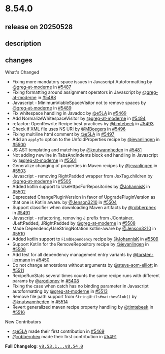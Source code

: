 # 8.54.0

## release on 20250528

## description

## changes

What's Changed

* Fixing more mandatory space issues in Javascript Autoformatting by <a class="user-mention notranslate" data-hovercard-type="user" data-hovercard-url="/users/greg-at-moderne/hovercard" data-octo-click="hovercard-link-click" data-octo-dimensions="link_type:self" href="https://github.com/greg-at-moderne">@greg-at-moderne</a> in <a class="issue-link js-issue-link" data-error-text="Failed to load title" data-id="3086104352" data-permission-text="Title is private" data-url="https://github.com/openrewrite/rewrite/issues/5487" data-hovercard-type="pull_request" data-hovercard-url="/openrewrite/rewrite/pull/5487/hovercard" href="https://github.com/openrewrite/rewrite/pull/5487">#5487</a>
* Fixing formatting around assignment operators in Javascript by <a class="user-mention notranslate" data-hovercard-type="user" data-hovercard-url="/users/greg-at-moderne/hovercard" data-octo-click="hovercard-link-click" data-octo-dimensions="link_type:self" href="https://github.com/greg-at-moderne">@greg-at-moderne</a> in <a class="issue-link js-issue-link" data-error-text="Failed to load title" data-id="3086340785" data-permission-text="Title is private" data-url="https://github.com/openrewrite/rewrite/issues/5488" data-hovercard-type="pull_request" data-hovercard-url="/openrewrite/rewrite/pull/5488/hovercard" href="https://github.com/openrewrite/rewrite/pull/5488">#5488</a>
* Javascript - MinimumViableSpaceVisitor not to remove spaces by <a class="user-mention notranslate" data-hovercard-type="user" data-hovercard-url="/users/greg-at-moderne/hovercard" data-octo-click="hovercard-link-click" data-octo-dimensions="link_type:self" href="https://github.com/greg-at-moderne">@greg-at-moderne</a> in <a class="issue-link js-issue-link" data-error-text="Failed to load title" data-id="3087479744" data-permission-text="Title is private" data-url="https://github.com/openrewrite/rewrite/issues/5489" data-hovercard-type="pull_request" data-hovercard-url="/openrewrite/rewrite/pull/5489/hovercard" href="https://github.com/openrewrite/rewrite/pull/5489">#5489</a>
* Fix whitespace handling in Javadoc by <a class="user-mention notranslate" data-hovercard-type="user" data-hovercard-url="/users/e5LA/hovercard" data-octo-click="hovercard-link-click" data-octo-dimensions="link_type:self" href="https://github.com/e5LA">@e5LA</a> in <a class="issue-link js-issue-link" data-error-text="Failed to load title" data-id="3081114582" data-permission-text="Title is private" data-url="https://github.com/openrewrite/rewrite/issues/5469" data-hovercard-type="pull_request" data-hovercard-url="/openrewrite/rewrite/pull/5469/hovercard" href="https://github.com/openrewrite/rewrite/pull/5469">#5469</a>
* Add NormalizeWhitespaceVisitor by <a class="user-mention notranslate" data-hovercard-type="user" data-hovercard-url="/users/greg-at-moderne/hovercard" data-octo-click="hovercard-link-click" data-octo-dimensions="link_type:self" href="https://github.com/greg-at-moderne">@greg-at-moderne</a> in <a class="issue-link js-issue-link" data-error-text="Failed to load title" data-id="3090855236" data-permission-text="Title is private" data-url="https://github.com/openrewrite/rewrite/issues/5494" data-hovercard-type="pull_request" data-hovercard-url="/openrewrite/rewrite/pull/5494/hovercard" href="https://github.com/openrewrite/rewrite/pull/5494">#5494</a>
* refactor: OpenRewrite Recipe best practices by <a class="user-mention notranslate" data-hovercard-type="user" data-hovercard-url="/users/timtebeek/hovercard" data-octo-click="hovercard-link-click" data-octo-dimensions="link_type:self" href="https://github.com/timtebeek">@timtebeek</a> in <a class="issue-link js-issue-link" data-error-text="Failed to load title" data-id="3090830690" data-permission-text="Title is private" data-url="https://github.com/openrewrite/rewrite/issues/5493" data-hovercard-type="pull_request" data-hovercard-url="/openrewrite/rewrite/pull/5493/hovercard" href="https://github.com/openrewrite/rewrite/pull/5493">#5493</a>
* Check if XML file uses NS URI by <a class="user-mention notranslate" data-hovercard-type="user" data-hovercard-url="/users/MBoegers/hovercard" data-octo-click="hovercard-link-click" data-octo-dimensions="link_type:self" href="https://github.com/MBoegers">@MBoegers</a> in <a class="issue-link js-issue-link" data-error-text="Failed to load title" data-id="3091014826" data-permission-text="Title is private" data-url="https://github.com/openrewrite/rewrite/issues/5496" data-hovercard-type="pull_request" data-hovercard-url="/openrewrite/rewrite/pull/5496/hovercard" href="https://github.com/openrewrite/rewrite/pull/5496">#5496</a>
* Fixing multiline html comment by <a class="user-mention notranslate" data-hovercard-type="user" data-hovercard-url="/users/e5LA/hovercard" data-octo-click="hovercard-link-click" data-octo-dimensions="link_type:self" href="https://github.com/e5LA">@e5LA</a> in <a class="issue-link js-issue-link" data-error-text="Failed to load title" data-id="3091792144" data-permission-text="Title is private" data-url="https://github.com/openrewrite/rewrite/issues/5497" data-hovercard-type="pull_request" data-hovercard-url="/openrewrite/rewrite/pull/5497/hovercard" href="https://github.com/openrewrite/rewrite/pull/5497">#5497</a>
* Add an <code>applyTo</code> option to the UnfoldProperties recipe by <a class="user-mention notranslate" data-hovercard-type="user" data-hovercard-url="/users/jevanlingen/hovercard" data-octo-click="hovercard-link-click" data-octo-dimensions="link_type:self" href="https://github.com/jevanlingen">@jevanlingen</a> in <a class="issue-link js-issue-link" data-error-text="Failed to load title" data-id="3092895106" data-permission-text="Title is private" data-url="https://github.com/openrewrite/rewrite/issues/5500" data-hovercard-type="pull_request" data-hovercard-url="/openrewrite/rewrite/pull/5500/hovercard" href="https://github.com/openrewrite/rewrite/pull/5500">#5500</a>
* JS AST templating and matching by <a class="user-mention notranslate" data-hovercard-type="user" data-hovercard-url="/users/knutwannheden/hovercard" data-octo-click="hovercard-link-click" data-octo-dimensions="link_type:self" href="https://github.com/knutwannheden">@knutwannheden</a> in <a class="issue-link js-issue-link" data-error-text="Failed to load title" data-id="3083443945" data-permission-text="Title is private" data-url="https://github.com/openrewrite/rewrite/issues/5481" data-hovercard-type="pull_request" data-hovercard-url="/openrewrite/rewrite/pull/5481/hovercard" href="https://github.com/openrewrite/rewrite/pull/5481">#5481</a>
* Not adding newline in TabsAndIndents block end handling in Javascript by <a class="user-mention notranslate" data-hovercard-type="user" data-hovercard-url="/users/greg-at-moderne/hovercard" data-octo-click="hovercard-link-click" data-octo-dimensions="link_type:self" href="https://github.com/greg-at-moderne">@greg-at-moderne</a> in <a class="issue-link js-issue-link" data-error-text="Failed to load title" data-id="3093639638" data-permission-text="Title is private" data-url="https://github.com/openrewrite/rewrite/issues/5501" data-hovercard-type="pull_request" data-hovercard-url="/openrewrite/rewrite/pull/5501/hovercard" href="https://github.com/openrewrite/rewrite/pull/5501">#5501</a>
* Generalize changing of properties in Maven recipes by <a class="user-mention notranslate" data-hovercard-type="user" data-hovercard-url="/users/jevanlingen/hovercard" data-octo-click="hovercard-link-click" data-octo-dimensions="link_type:self" href="https://github.com/jevanlingen">@jevanlingen</a> in <a class="issue-link js-issue-link" data-error-text="Failed to load title" data-id="3093755593" data-permission-text="Title is private" data-url="https://github.com/openrewrite/rewrite/issues/5503" data-hovercard-type="pull_request" data-hovercard-url="/openrewrite/rewrite/pull/5503/hovercard" href="https://github.com/openrewrite/rewrite/pull/5503">#5503</a>
* Javascript - removing RightPadded wrapper from JsxTag.children by <a class="user-mention notranslate" data-hovercard-type="user" data-hovercard-url="/users/greg-at-moderne/hovercard" data-octo-click="hovercard-link-click" data-octo-dimensions="link_type:self" href="https://github.com/greg-at-moderne">@greg-at-moderne</a> in <a class="issue-link js-issue-link" data-error-text="Failed to load title" data-id="3093802299" data-permission-text="Title is private" data-url="https://github.com/openrewrite/rewrite/issues/5505" data-hovercard-type="pull_request" data-hovercard-url="/openrewrite/rewrite/pull/5505/hovercard" href="https://github.com/openrewrite/rewrite/pull/5505">#5505</a>
* Added kotlin support to UseHttpsForRepositories by <a class="user-mention notranslate" data-hovercard-type="user" data-hovercard-url="/users/JohannisK/hovercard" data-octo-click="hovercard-link-click" data-octo-dimensions="link_type:self" href="https://github.com/JohannisK">@JohannisK</a> in <a class="issue-link js-issue-link" data-error-text="Failed to load title" data-id="3093679704" data-permission-text="Title is private" data-url="https://github.com/openrewrite/rewrite/issues/5502" data-hovercard-type="pull_request" data-hovercard-url="/openrewrite/rewrite/pull/5502/hovercard" href="https://github.com/openrewrite/rewrite/pull/5502">#5502</a>
* Deprecated ChangePluginVersion in favor of UpgradePluginVersion as that one is Kotlin aware. by <a class="user-mention notranslate" data-hovercard-type="user" data-hovercard-url="/users/Jenson3210/hovercard" data-octo-click="hovercard-link-click" data-octo-dimensions="link_type:self" href="https://github.com/Jenson3210">@Jenson3210</a> in <a class="issue-link js-issue-link" data-error-text="Failed to load title" data-id="3093778945" data-permission-text="Title is private" data-url="https://github.com/openrewrite/rewrite/issues/5504" data-hovercard-type="pull_request" data-hovercard-url="/openrewrite/rewrite/pull/5504/hovercard" href="https://github.com/openrewrite/rewrite/pull/5504">#5504</a>
* Support classifier when downloading Maven artifacts by <a class="user-mention notranslate" data-hovercard-type="user" data-hovercard-url="/users/robberphex/hovercard" data-octo-click="hovercard-link-click" data-octo-dimensions="link_type:self" href="https://github.com/robberphex">@robberphex</a> in <a class="issue-link js-issue-link" data-error-text="Failed to load title" data-id="3089231828" data-permission-text="Title is private" data-url="https://github.com/openrewrite/rewrite/issues/5491" data-hovercard-type="pull_request" data-hovercard-url="/openrewrite/rewrite/pull/5491/hovercard" href="https://github.com/openrewrite/rewrite/pull/5491">#5491</a>
* Javascript - refactoring, removing J prefix from JContainer, JLeftPadded, JRightPadded by <a class="user-mention notranslate" data-hovercard-type="user" data-hovercard-url="/users/greg-at-moderne/hovercard" data-octo-click="hovercard-link-click" data-octo-dimensions="link_type:self" href="https://github.com/greg-at-moderne">@greg-at-moderne</a> in <a class="issue-link js-issue-link" data-error-text="Failed to load title" data-id="3093894508" data-permission-text="Title is private" data-url="https://github.com/openrewrite/rewrite/issues/5508" data-hovercard-type="pull_request" data-hovercard-url="/openrewrite/rewrite/pull/5508/hovercard" href="https://github.com/openrewrite/rewrite/pull/5508">#5508</a>
* Made DependencyUseStringNotation kotlin-aware by <a class="user-mention notranslate" data-hovercard-type="user" data-hovercard-url="/users/Jenson3210/hovercard" data-octo-click="hovercard-link-click" data-octo-dimensions="link_type:self" href="https://github.com/Jenson3210">@Jenson3210</a> in <a class="issue-link js-issue-link" data-error-text="Failed to load title" data-id="3094234743" data-permission-text="Title is private" data-url="https://github.com/openrewrite/rewrite/issues/5510" data-hovercard-type="pull_request" data-hovercard-url="/openrewrite/rewrite/pull/5510/hovercard" href="https://github.com/openrewrite/rewrite/pull/5510">#5510</a>
* Added kotlin support to <code>FindDependency</code> recipe by <a class="user-mention notranslate" data-hovercard-type="user" data-hovercard-url="/users/JohannisK/hovercard" data-octo-click="hovercard-link-click" data-octo-dimensions="link_type:self" href="https://github.com/JohannisK">@JohannisK</a> in <a class="issue-link js-issue-link" data-error-text="Failed to load title" data-id="3094011154" data-permission-text="Title is private" data-url="https://github.com/openrewrite/rewrite/issues/5509" data-hovercard-type="pull_request" data-hovercard-url="/openrewrite/rewrite/pull/5509/hovercard" href="https://github.com/openrewrite/rewrite/pull/5509">#5509</a>
* Support Kotlin for the RemoveRepository recipe by <a class="user-mention notranslate" data-hovercard-type="user" data-hovercard-url="/users/jevanlingen/hovercard" data-octo-click="hovercard-link-click" data-octo-dimensions="link_type:self" href="https://github.com/jevanlingen">@jevanlingen</a> in <a class="issue-link js-issue-link" data-error-text="Failed to load title" data-id="3093804862" data-permission-text="Title is private" data-url="https://github.com/openrewrite/rewrite/issues/5506" data-hovercard-type="pull_request" data-hovercard-url="/openrewrite/rewrite/pull/5506/hovercard" href="https://github.com/openrewrite/rewrite/pull/5506">#5506</a>
* Add test for all dependency management entry variants by <a class="user-mention notranslate" data-hovercard-type="user" data-hovercard-url="/users/torsten-liermann/hovercard" data-octo-click="hovercard-link-click" data-octo-dimensions="link_type:self" href="https://github.com/torsten-liermann">@torsten-liermann</a> in <a class="issue-link js-issue-link" data-error-text="Failed to load title" data-id="3071722632" data-permission-text="Title is private" data-url="https://github.com/openrewrite/rewrite/issues/5450" data-hovercard-type="pull_request" data-hovercard-url="/openrewrite/rewrite/pull/5450/hovercard" href="https://github.com/openrewrite/rewrite/pull/5450">#5450</a>
* Do not change annotations without arguments by <a class="user-mention notranslate" data-hovercard-type="user" data-hovercard-url="/users/steve-aom-elliott/hovercard" data-octo-click="hovercard-link-click" data-octo-dimensions="link_type:self" href="https://github.com/steve-aom-elliott">@steve-aom-elliott</a> in <a class="issue-link js-issue-link" data-error-text="Failed to load title" data-id="3095019903" data-permission-text="Title is private" data-url="https://github.com/openrewrite/rewrite/issues/5511" data-hovercard-type="pull_request" data-hovercard-url="/openrewrite/rewrite/pull/5511/hovercard" href="https://github.com/openrewrite/rewrite/pull/5511">#5511</a>
* RecipeRunStats several times counts the same recipe runs with different params by <a class="user-mention notranslate" data-hovercard-type="user" data-hovercard-url="/users/arodionov/hovercard" data-octo-click="hovercard-link-click" data-octo-dimensions="link_type:self" href="https://github.com/arodionov">@arodionov</a> in <a class="issue-link js-issue-link" data-error-text="Failed to load title" data-id="3051513182" data-permission-text="Title is private" data-url="https://github.com/openrewrite/rewrite/issues/5408" data-hovercard-type="pull_request" data-hovercard-url="/openrewrite/rewrite/pull/5408/hovercard" href="https://github.com/openrewrite/rewrite/pull/5408">#5408</a>
* Fixing the case when catch has no binding parameter in Javascript autoformatting by <a class="user-mention notranslate" data-hovercard-type="user" data-hovercard-url="/users/greg-at-moderne/hovercard" data-octo-click="hovercard-link-click" data-octo-dimensions="link_type:self" href="https://github.com/greg-at-moderne">@greg-at-moderne</a> in <a class="issue-link js-issue-link" data-error-text="Failed to load title" data-id="3096471790" data-permission-text="Title is private" data-url="https://github.com/openrewrite/rewrite/issues/5513" data-hovercard-type="pull_request" data-hovercard-url="/openrewrite/rewrite/pull/5513/hovercard" href="https://github.com/openrewrite/rewrite/pull/5513">#5513</a>
* Remove file path support from <code>StringUtils#matchesGlob()</code> by <a class="user-mention notranslate" data-hovercard-type="user" data-hovercard-url="/users/knutwannheden/hovercard" data-octo-click="hovercard-link-click" data-octo-dimensions="link_type:self" href="https://github.com/knutwannheden">@knutwannheden</a> in <a class="issue-link js-issue-link" data-error-text="Failed to load title" data-id="3096694585" data-permission-text="Title is private" data-url="https://github.com/openrewrite/rewrite/issues/5514" data-hovercard-type="pull_request" data-hovercard-url="/openrewrite/rewrite/pull/5514/hovercard" href="https://github.com/openrewrite/rewrite/pull/5514">#5514</a>
* Revert generalized maven recipe property handling by <a class="user-mention notranslate" data-hovercard-type="user" data-hovercard-url="/users/timtebeek/hovercard" data-octo-click="hovercard-link-click" data-octo-dimensions="link_type:self" href="https://github.com/timtebeek">@timtebeek</a> in <a class="issue-link js-issue-link" data-error-text="Failed to load title" data-id="3097106974" data-permission-text="Title is private" data-url="https://github.com/openrewrite/rewrite/issues/5516" data-hovercard-type="pull_request" data-hovercard-url="/openrewrite/rewrite/pull/5516/hovercard" href="https://github.com/openrewrite/rewrite/pull/5516">#5516</a>

New Contributors

* <a class="user-mention notranslate" data-hovercard-type="user" data-hovercard-url="/users/e5LA/hovercard" data-octo-click="hovercard-link-click" data-octo-dimensions="link_type:self" href="https://github.com/e5LA">@e5LA</a> made their first contribution in <a class="issue-link js-issue-link" data-error-text="Failed to load title" data-id="3081114582" data-permission-text="Title is private" data-url="https://github.com/openrewrite/rewrite/issues/5469" data-hovercard-type="pull_request" data-hovercard-url="/openrewrite/rewrite/pull/5469/hovercard" href="https://github.com/openrewrite/rewrite/pull/5469">#5469</a>
* <a class="user-mention notranslate" data-hovercard-type="user" data-hovercard-url="/users/robberphex/hovercard" data-octo-click="hovercard-link-click" data-octo-dimensions="link_type:self" href="https://github.com/robberphex">@robberphex</a> made their first contribution in <a class="issue-link js-issue-link" data-error-text="Failed to load title" data-id="3089231828" data-permission-text="Title is private" data-url="https://github.com/openrewrite/rewrite/issues/5491" data-hovercard-type="pull_request" data-hovercard-url="/openrewrite/rewrite/pull/5491/hovercard" href="https://github.com/openrewrite/rewrite/pull/5491">#5491</a>

<strong>Full Changelog</strong>: <a class="commit-link" href="https://github.com/openrewrite/rewrite/compare/v8.53.1...v8.54.0"><tt>v8.53.1...v8.54.0</tt></a>

